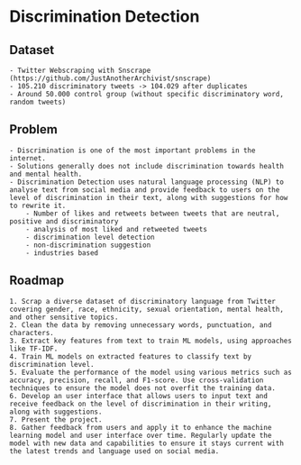 # **Discrimination Detection**

## Dataset
    - Twitter Webscraping with Snscrape (https://github.com/JustAnotherArchivist/snscrape)
    - 105.210 discriminatory tweets -> 104.029 after duplicates
    - Around 50.000 control group (without specific discriminatory word, random tweets)

## Problem 
    - Discrimination is one of the most important problems in the internet.
    - Solutions generally does not include discrimination towards health and mental health.
    - Discrimination Detection uses natural language processing (NLP) to analyse text from social media and provide feedback to users on the level of discrimination in their text, along with suggestions for how to rewrite it.
        - Number of likes and retweets between tweets that are neutral, positive and discriminatory
        - analysis of most liked and retweeted tweets
        - discrimination level detection
        - non-discrimination suggestion
        - industries based
## Roadmap
    1. Scrap a diverse dataset of discriminatory language from Twitter covering gender, race, ethnicity, sexual orientation, mental health, and other sensitive topics.
    2. Clean the data by removing unnecessary words, punctuation, and characters.
    3. Extract key features from text to train ML models, using approaches like TF-IDF.
    4. Train ML models on extracted features to classify text by discrimination level.
    5. Evaluate the performance of the model using various metrics such as accuracy, precision, recall, and F1-score. Use cross-validation techniques to ensure the model does not overfit the training data.
    6. Develop an user interface that allows users to input text and receive feedback on the level of discrimination in their writing, along with suggestions.
    7. Present the project.
    8. Gather feedback from users and apply it to enhance the machine learning model and user interface over time. Regularly update the model with new data and capabilities to ensure it stays current with the latest trends and language used on social media.
